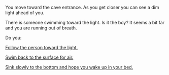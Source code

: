 You move toward the cave entrance. As you get closer you can see a dim light ahead of you.

There is someone swimming toward the light. Is it the boy? It seems a bit far and you are running out of breath.

Do you:

[Follow the person toward the light.](follow-person/follow-person.md)

[Swim back to the surface for air.](../../abandon-hope/abandon-hope.md)

[Sink slowly to the bottom and hope you wake up in your bed.](../../../../../../../marshmallow.md)

